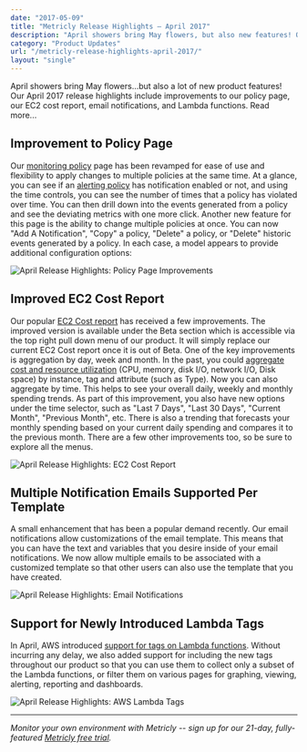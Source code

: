 ```yaml
---
date: "2017-05-09"
title: "Metricly Release Highlights – April 2017"
description: "April showers bring May flowers, but also new features! Our April releases include improvements to our policy page, EC2 cost report, and Lambda functions."
category: "Product Updates"
url: "/metricly-release-highlights-april-2017/"
layout: "single"
---
```




April showers bring May flowers...but also a lot of new product features! Our April 2017 release highlights include improvements to our policy page, our EC2 cost report, email notifications, and Lambda functions. Read more...

Improvement to Policy Page
--------------------------

Our [monitoring policy](/policy-page-upgrades) page has been revamped for ease of use and flexibility to apply changes to multiple policies at the same time. At a glance, you can see if an [alerting policy](/effective-monitoring-alert-rules) has notification enabled or not, and using the time controls, you can see the number of times that a policy has violated over time. You can then drill down into the events generated from a policy and see the deviating metrics with one more click. Another new feature for this page is the ability to change multiple policies at once. You can now "Add A Notification", "Copy" a policy, "Delete" a policy, or "Delete" historic events generated by a policy. In each case, a model appears to provide additional configuration options:

![April Release Highlights: Policy Page Improvements](/wp-content/uploads/2017/07/addNotification.png)

Improved EC2 Cost Report
------------------------

Our popular [EC2 Cost report](/ec2-cost-analysis-recommendations) has received a few improvements. The improved version is available under the Beta section which is accessible via the top right pull down menu of our product. It will simply replace our current EC2 Cost report once it is out of Beta. One of the key improvements is aggregation by day, week and month. In the past, you could [aggregate cost and resource utilization](/view-manage-individual-aws-ec2-costs) (CPU, memory, disk I/O, network I/O, Disk space) by instance, tag and attribute (such as Type). Now you can also aggregate by time. This helps to see your overall daily, weekly and monthly spending trends. As part of this improvement, you also have new options under the time selector, such as "Last 7 Days", "Last 30 Days", "Current Month", "Previous Month", etc. There is also a trending that forecasts your monthly spending based on your current daily spending and compares it to the previous month. There are a few other improvements too, so be sure to explore all the menus.

![April Release Highlights: EC2 Cost Report](/wp-content/uploads/2017/07/costReport.png)

Multiple Notification Emails Supported Per Template
---------------------------------------------------

A small enhancement that has been a popular demand recently. Our email notifications allow customizations of the email template. This means that you can have the text and variables that you desire inside of your email notifications. We now allow multiple emails to be associated with a customized template so that other users can also use the template that you have created.

![April Release Highlights: Email Notifications](/wp-content/uploads/2017/07/emailImprovement.png)

Support for Newly Introduced Lambda Tags
----------------------------------------

In April, AWS introduced [support for tags on Lambda functions](/monitoring-aws-lambdas-with-netuitive). Without incurring any delay, we also added support for including the new tags throughout our product so that you can use them to collect only a subset of the Lambda functions, or filter them on various pages for graphing, viewing, alerting, reporting and dashboards.

![April Release Highlights: AWS Lambda Tags](/wp-content/uploads/2017/07/LambdaUpdate.png)

* * * * *

*Monitor your own environment with Metricly -- sign up for our 21-day, fully-featured [Metricly free trial](/signup).*
